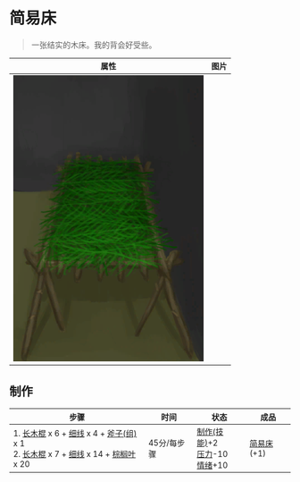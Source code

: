 # 简易床  
> 一张结实的木床。我的背会好受些。  
  
  属性  |   图片   
 ----  |  ----:   
   |  ![](Sprite/WoodenBed.png)   
  
## 制作  
步骤  |  时间  |  状态  |  成品  
----  |  ----  |  ----  |  ----  
1. [长木棍](StickLong.md) x 6 + [细线](CordFiber.md) x 4 + [斧子(组)](GpTag_Axe.md) x 1<br>2. [长木棍](StickLong.md) x 7 + [细线](CordFiber.md) x 14 + [棕榈叶](PalmFronds.md) x 20  |  45分/每步骤  |  [制作(技能)](Skill_Crafting.md)+2<br>[压力](Stress.md)-10<br>[情绪](Morale.md)+10  |  [简易床](BedRustic.md)(+1)  
